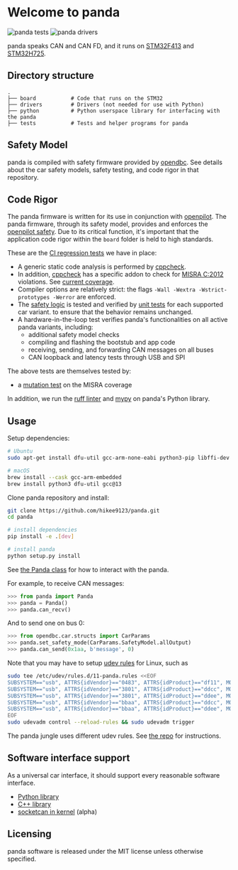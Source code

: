 # Welcome to panda

![panda tests](https://github.com/hikee9123/panda/workflows/tests/badge.svg)
![panda drivers](https://github.com/hikee9123/panda/workflows/drivers/badge.svg)

panda speaks CAN and CAN FD, and it runs on [STM32F413](https://www.st.com/resource/en/reference_manual/rm0430-stm32f413423-advanced-armbased-32bit-mcus-stmicroelectronics.pdf) and [STM32H725](https://www.st.com/resource/en/reference_manual/rm0468-stm32h723733-stm32h725735-and-stm32h730-value-line-advanced-armbased-32bit-mcus-stmicroelectronics.pdf).


## Directory structure

```
.
├── board           # Code that runs on the STM32
├── drivers         # Drivers (not needed for use with Python)
├── python          # Python userspace library for interfacing with the panda
├── tests           # Tests and helper programs for panda
```

## Safety Model

panda is compiled with safety firmware provided by [opendbc](https://github.com/commaai/opendbc). See details about the car safety models, safety testing, and code rigor in that repository.

## Code Rigor

The panda firmware is written for its use in conjunction with [openpilot](https://github.com/commaai/openpilot). The panda firmware, through its safety model, provides and enforces the
[openpilot safety](https://github.com/commaai/openpilot/blob/master/docs/SAFETY.md). Due to its critical function, it's important that the application code rigor within the `board` folder is held to high standards.

These are the [CI regression tests](https://github.com/hikee9123/panda/actions) we have in place:
* A generic static code analysis is performed by [cppcheck](https://github.com/danmar/cppcheck/).
* In addition, [cppcheck](https://github.com/danmar/cppcheck/) has a specific addon to check for [MISRA C:2012](https://misra.org.uk/) violations. See [current coverage](https://github.com/hikee9123/panda/blob/master/tests/misra/coverage_table).
* Compiler options are relatively strict: the flags `-Wall -Wextra -Wstrict-prototypes -Werror` are enforced.
* The [safety logic](https://github.com/hikee9123/panda/tree/master/opendbc/safety) is tested and verified by [unit tests](https://github.com/hikee9123/panda/tree/master/opendbc/safety/tests) for each supported car variant.
to ensure that the behavior remains unchanged.
* A hardware-in-the-loop test verifies panda's functionalities on all active panda variants, including:
  * additional safety model checks
  * compiling and flashing the bootstub and app code
  * receiving, sending, and forwarding CAN messages on all buses
  * CAN loopback and latency tests through USB and SPI

The above tests are themselves tested by:
* a [mutation test](tests/misra/test_mutation.py) on the MISRA coverage

In addition, we run the [ruff linter](https://github.com/astral-sh/ruff) and [mypy](https://mypy-lang.org/) on panda's Python library.

## Usage

Setup dependencies:
```bash
# Ubuntu
sudo apt-get install dfu-util gcc-arm-none-eabi python3-pip libffi-dev git clang-17

# macOS
brew install --cask gcc-arm-embedded
brew install python3 dfu-util gcc@13
```

Clone panda repository and install:
``` bash
git clone https://github.com/hikee9123/panda.git
cd panda

# install dependencies
pip install -e .[dev]

# install panda
python setup.py install
```

See [the Panda class](https://github.com/hikee9123/panda/blob/master/python/__init__.py) for how to interact with the panda.

For example, to receive CAN messages:
``` python
>>> from panda import Panda
>>> panda = Panda()
>>> panda.can_recv()
```
And to send one on bus 0:
``` python
>>> from opendbc.car.structs import CarParams
>>> panda.set_safety_mode(CarParams.SafetyModel.allOutput)
>>> panda.can_send(0x1aa, b'message', 0)
```
Note that you may have to setup [udev rules](https://github.com/hikee9123/panda/tree/master/drivers/linux) for Linux, such as
``` bash
sudo tee /etc/udev/rules.d/11-panda.rules <<EOF
SUBSYSTEM=="usb", ATTRS{idVendor}=="0483", ATTRS{idProduct}=="df11", MODE="0666"
SUBSYSTEM=="usb", ATTRS{idVendor}=="3801", ATTRS{idProduct}=="ddcc", MODE="0666"
SUBSYSTEM=="usb", ATTRS{idVendor}=="3801", ATTRS{idProduct}=="ddee", MODE="0666"
SUBSYSTEM=="usb", ATTRS{idVendor}=="bbaa", ATTRS{idProduct}=="ddcc", MODE="0666"
SUBSYSTEM=="usb", ATTRS{idVendor}=="bbaa", ATTRS{idProduct}=="ddee", MODE="0666"
EOF
sudo udevadm control --reload-rules && sudo udevadm trigger
```

The panda jungle uses different udev rules. See [the repo](https://github.com/hikee9123/panda_jungle#udev-rules) for instructions.

## Software interface support

As a universal car interface, it should support every reasonable software interface.

- [Python library](https://github.com/hikee9123/panda/tree/master/python)
- [C++ library](https://github.com/commaai/openpilot/tree/master/selfdrive/pandad)
- [socketcan in kernel](https://github.com/hikee9123/panda/tree/master/drivers/linux) (alpha)

## Licensing

panda software is released under the MIT license unless otherwise specified.
